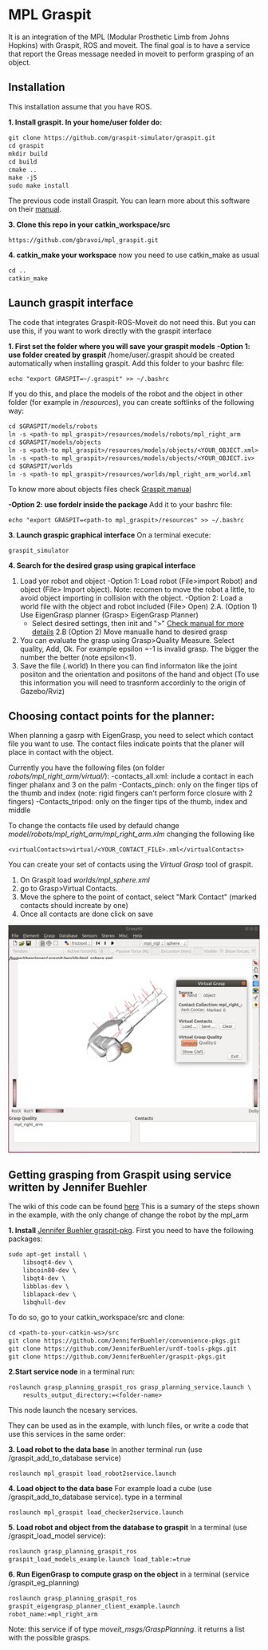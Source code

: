 # MPL Graspit
It is an integration of the MPL (Modular Prosthetic Limb from Johns Hopkins) with Graspit, ROS and moveit.
The final goal is to have a service that report the Greas message needed in moveit to perform grasping of an object.


## Installation
This installation assume that you have ROS.

**1. Install graspit. In your home/user folder do:**
```
git clone https://github.com/graspit-simulator/graspit.git
cd graspit
mkdir build
cd build
cmake ..
make -j5
sudo make install
```

The previous code install Graspit. You can learn more about this software on their [manual](https://graspit-simulator.github.io/build/html/getting_started.html).


**3. Clone this repo in your catkin_workspace/src**
```
https://github.com/gbravoi/mpl_graspit.git
```

**4. catkin_make your workspace**
now you need to use catkin_make as usual
```
cd ..
catkin_make
```

## Launch graspit interface
The code that integrates Graspit-ROS-Moveit do not need this. 
But you can use this, if you want to work directly with the graspit interface

**1. First set the folder where you will save your graspit models**
**-Option 1: use folder created by graspit**
/home/user/.graspit  should be created automatically when installing graspit.
Add this folder to your bashrc  file:
```
echo "export GRASPIT=~/.graspit" >> ~/.bashrc    
```

If you do this, and place the models of the robot and the object in other folder (for example in *<path-to mpl_graspit>/resources*), you can create softlinks of the following way:

```
cd $GRASPIT/models/robots
ln -s <path-to mpl_graspit>/resources/models/robots/mpl_right_arm
cd $GRASPIT/models/objects
ln -s <path-to mpl_graspit>/resources/models/objects/<YOUR_OBJECT.xml>
ln -s <path-to mpl_graspit>/resources/models/objects/<YOUR_OBJECT.iv>
cd $GRASPIT/worlds
ln -s <path-to mpl_graspit>/resources/worlds/mpl_right_arm_world.xml
```

To know more about objects files check [Graspit manual](https://graspit-simulator.github.io/build/html/data_files_bodies.html)

**-Option 2: use fordelr inside the package**
Add it to your bashrc  file:
```
echo "export GRASPIT=<path-to mpl_graspit>/resources" >> ~/.bashrc    
```


**3. Launch graspic graphical interface**
On a terminal execute:
```
graspit_simulator
```

**4. Search for the desired grasp using grapical interface**
1.  Load yor robot and object
    -Option 1: Load robot (File>import Robot) and object (File> Import object). Note: recomen to move the robot a little, to avoid object importing in collision with the object.
    -Option 2: Load a world file with the object and robot included (File> Open)
2.A. (Option 1) Use EigenGrasp planner (Grasp> EigenGrasp Planner) 
    - Select desired settings, then init and ">" [Check manual for more details](https://graspit-simulator.github.io/build/html/grasp_planning_eg.html)
2.B (Option 2) Move manualle hand to desired grasp
3. You can evaluate the grasp using Grasp>Quality Measure. Select quality, Add, Ok. For example epsilon =-1 is invalid grasp. The bigger the number the better (note epsilon<1).
4. Save the file (.world) In there you can find informaton like the joint posiiton and the orientation and posiitons of the hand and object (To use this information you will need to trasnform accordinly to the origin of Gazebo/Rviz)



## Choosing contact points for the planner:
When planning a gasrp with EigenGrasp, you need to select which contact file you want to use. 
The contact files indicate points that the planer will place in contact with the object.

Currently you have the following files (on folder *robots/mpl_right_arm/virtual/*):
-contacts_all.xml: include a contact in each finger phalanx and 3 on the palm
-Contacts_pinch: only on the finger tips of the thumb and index (note: rigid fingers can't perform force closure with 2 fingers)
-Contacts_tripod: only on the finger tips of the thumb, index and middle

To change the contacts file used by defauld change *model/robots/mpl_right_arm/mpl_right_arm.xlm* changing the following like
```
<virtualContacts>virtual/<YOUR_CONTACT_FILE>.xml</virtualContacts>
```


You can create your set of contacts using the *Virtual Grasp* tool of graspit.
1. On Graspit load *worlds/mpl_sphere.xml*
2. go to Grasp>Virtual Contacts.
3. Move the sphere to the point of contact, select "Mark Contact" (marked contacts should increate by one)
4. Once all contacts are done click on save

![Alt text](readme_img/create_contacts.png?raw=true "Create Hand contacts")




## Getting grasping from Graspit using service written by Jennifer Buehler

The wiki of this code can be found [here](https://github.com/JenniferBuehler/graspit-pkgs/wiki/grasp_planning_graspit_ros)
This is a sumary of the steps shown in the example, with the only change of change the robot by the mpl_arm

**1. Install** [Jennifer Buehler graspit-pkg](https://github.com/JenniferBuehler/graspit-pkgs/wiki/Installation). 
First you need to have the following packages:
```
sudo apt-get install \
    libsoqt4-dev \
    libcoin80-dev \
    libqt4-dev \
    libblas-dev \
    liblapack-dev \
    libqhull-dev
```

To do so, go to your catkin_workspace/src and clone:
```
cd <path-to-your-catkin-ws>/src
git clone https://github.com/JenniferBuehler/convenience-pkgs.git
git clone https://github.com/JenniferBuehler/urdf-tools-pkgs.git
git clone https://github.com/JenniferBuehler/graspit-pkgs.git
```


**2.Start service node**
in a terminal run:
```
roslaunch grasp_planning_graspit_ros grasp_planning_service.launch \
    results_output_directory:=<folder-name>
```
This node launch the ncesary services. 

They can be used as in the example, with lunch files, or write a code that use this services in the same order:

**3. Load robot to the data base**
In another terminal run (use /graspit_add_to_database service)
```
roslaunch mpl_graspit load_robot2service.launch
```

**4. Load object to the data base**
For example load a cube (use /graspit_add_to_database service). type in a terminal
```
roslaunch mpl_graspit load_checker2service.launch
```

**5. Load robot and object from the database to graspit**
In a terminal (use /graspit_load_model service):
```
roslaunch grasp_planning_graspit_ros graspit_load_models_example.launch load_table:=true
```

**6. Run EigenGrasp to compute grasp on the object**
in a terminal (service /graspit_eg_planning)
```
roslaunch grasp_planning_graspit_ros graspit_eigengrasp_planner_client_example.launch robot_name:=mpl_right_arm
```

Note: this service if of type *moveit_msgs/GraspPlanning*. it returns a list with the possible grasps.